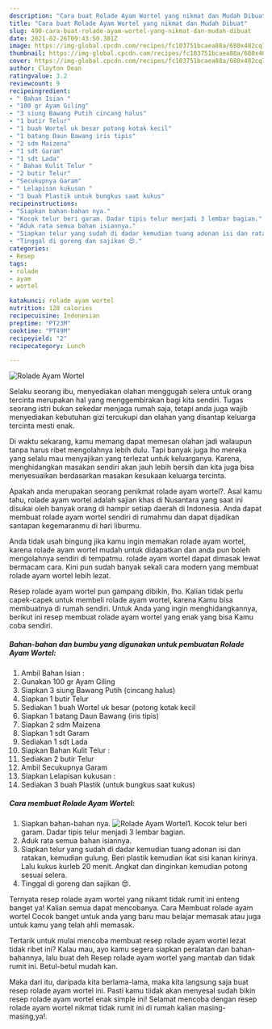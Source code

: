 ```yaml
---
description: "Cara buat Rolade Ayam Wortel yang nikmat dan Mudah Dibuat"
title: "Cara buat Rolade Ayam Wortel yang nikmat dan Mudah Dibuat"
slug: 490-cara-buat-rolade-ayam-wortel-yang-nikmat-dan-mudah-dibuat
date: 2021-02-26T09:43:50.301Z
image: https://img-global.cpcdn.com/recipes/fc103751bcaea88a/680x482cq70/rolade-ayam-wortel-foto-resep-utama.jpg
thumbnail: https://img-global.cpcdn.com/recipes/fc103751bcaea88a/680x482cq70/rolade-ayam-wortel-foto-resep-utama.jpg
cover: https://img-global.cpcdn.com/recipes/fc103751bcaea88a/680x482cq70/rolade-ayam-wortel-foto-resep-utama.jpg
author: Clayton Dean
ratingvalue: 3.2
reviewcount: 9
recipeingredient:
- " Bahan Isian "
- "100 gr Ayam Giling"
- "3 siung Bawang Putih cincang halus"
- "1 butir Telur"
- "1 buah Wortel uk besar potong kotak kecil"
- "1 batang Daun Bawang iris tipis"
- "2 sdm Maizena"
- "1 sdt Garam"
- "1 sdt Lada"
- " Bahan Kulit Telur "
- "2 butir Telur"
- "Secukupnya Garam"
- " Lelapisan kukusan "
- "3 buah Plastik untuk bungkus saat kukus"
recipeinstructions:
- "Siapkan bahan-bahan nya."
- "Kocok telur beri garam. Dadar tipis telur menjadi 3 lembar bagian."
- "Aduk rata semua bahan isiannya."
- "Siapkan telur yang sudah di dadar kemudian tuang adonan isi dan ratakan, kemudian gulung. Beri plastik kemudian ikat sisi kanan kirinya. Lalu kukus kurleb 20 menit. Angkat dan dinginkan kemudian potong sesuai selera."
- "Tinggal di goreng dan sajikan 😍."
categories:
- Resep
tags:
- rolade
- ayam
- wortel

katakunci: rolade ayam wortel 
nutrition: 128 calories
recipecuisine: Indonesian
preptime: "PT23M"
cooktime: "PT49M"
recipeyield: "2"
recipecategory: Lunch

---
```



![Rolade Ayam Wortel](https://img-global.cpcdn.com/recipes/fc103751bcaea88a/680x482cq70/rolade-ayam-wortel-foto-resep-utama.jpg)

Selaku seorang ibu, menyediakan olahan menggugah selera untuk orang tercinta merupakan hal yang menggembirakan bagi kita sendiri. Tugas seorang istri bukan sekedar menjaga rumah saja, tetapi anda juga wajib menyediakan kebutuhan gizi tercukupi dan olahan yang disantap keluarga tercinta mesti enak.

Di waktu  sekarang, kamu memang dapat memesan olahan jadi walaupun tanpa harus ribet mengolahnya lebih dulu. Tapi banyak juga lho mereka yang selalu mau menyajikan yang terlezat untuk keluarganya. Karena, menghidangkan masakan sendiri akan jauh lebih bersih dan kita juga bisa menyesuaikan berdasarkan masakan kesukaan keluarga tercinta. 



Apakah anda merupakan seorang penikmat rolade ayam wortel?. Asal kamu tahu, rolade ayam wortel adalah sajian khas di Nusantara yang saat ini disukai oleh banyak orang di hampir setiap daerah di Indonesia. Anda dapat membuat rolade ayam wortel sendiri di rumahmu dan dapat dijadikan santapan kegemaranmu di hari liburmu.

Anda tidak usah bingung jika kamu ingin memakan rolade ayam wortel, karena rolade ayam wortel mudah untuk didapatkan dan anda pun boleh mengolahnya sendiri di tempatmu. rolade ayam wortel dapat dimasak lewat bermacam cara. Kini pun sudah banyak sekali cara modern yang membuat rolade ayam wortel lebih lezat.

Resep rolade ayam wortel pun gampang dibikin, lho. Kalian tidak perlu capek-capek untuk membeli rolade ayam wortel, karena Kamu bisa membuatnya di rumah sendiri. Untuk Anda yang ingin menghidangkannya, berikut ini resep membuat rolade ayam wortel yang enak yang bisa Kamu coba sendiri.

<!--inarticleads1-->

##### Bahan-bahan dan bumbu yang digunakan untuk pembuatan Rolade Ayam Wortel:

1. Ambil  Bahan Isian :
1. Gunakan 100 gr Ayam Giling
1. Siapkan 3 siung Bawang Putih (cincang halus)
1. Siapkan 1 butir Telur
1. Sediakan 1 buah Wortel uk besar (potong kotak kecil
1. Siapkan 1 batang Daun Bawang (iris tipis)
1. Siapkan 2 sdm Maizena
1. Siapkan 1 sdt Garam
1. Sediakan 1 sdt Lada
1. Siapkan  Bahan Kulit Telur :
1. Sediakan 2 butir Telur
1. Ambil Secukupnya Garam
1. Siapkan  Lelapisan kukusan :
1. Sediakan 3 buah Plastik (untuk bungkus saat kukus)




<!--inarticleads2-->

##### Cara membuat Rolade Ayam Wortel:

1. Siapkan bahan-bahan nya.
<img src="//assets-global.cpcdn.com/assets/icons/button_play-2c75c40dde080a61004c1f40b05d8f140eaff45d7e9e6481dc71c63d2e7c4909.png" alt="Rolade Ayam Wortel">1. Kocok telur beri garam. Dadar tipis telur menjadi 3 lembar bagian.
1. Aduk rata semua bahan isiannya.
1. Siapkan telur yang sudah di dadar kemudian tuang adonan isi dan ratakan, kemudian gulung. Beri plastik kemudian ikat sisi kanan kirinya. Lalu kukus kurleb 20 menit. Angkat dan dinginkan kemudian potong sesuai selera.
1. Tinggal di goreng dan sajikan 😍.




Ternyata resep rolade ayam wortel yang nikamt tidak rumit ini enteng banget ya! Kalian semua dapat mencobanya. Cara Membuat rolade ayam wortel Cocok banget untuk anda yang baru mau belajar memasak atau juga untuk kamu yang telah ahli memasak.

Tertarik untuk mulai mencoba membuat resep rolade ayam wortel lezat tidak ribet ini? Kalau mau, ayo kamu segera siapkan peralatan dan bahan-bahannya, lalu buat deh Resep rolade ayam wortel yang mantab dan tidak rumit ini. Betul-betul mudah kan. 

Maka dari itu, daripada kita berlama-lama, maka kita langsung saja buat resep rolade ayam wortel ini. Pasti kamu tiidak akan menyesal sudah bikin resep rolade ayam wortel enak simple ini! Selamat mencoba dengan resep rolade ayam wortel nikmat tidak rumit ini di rumah kalian masing-masing,ya!.

